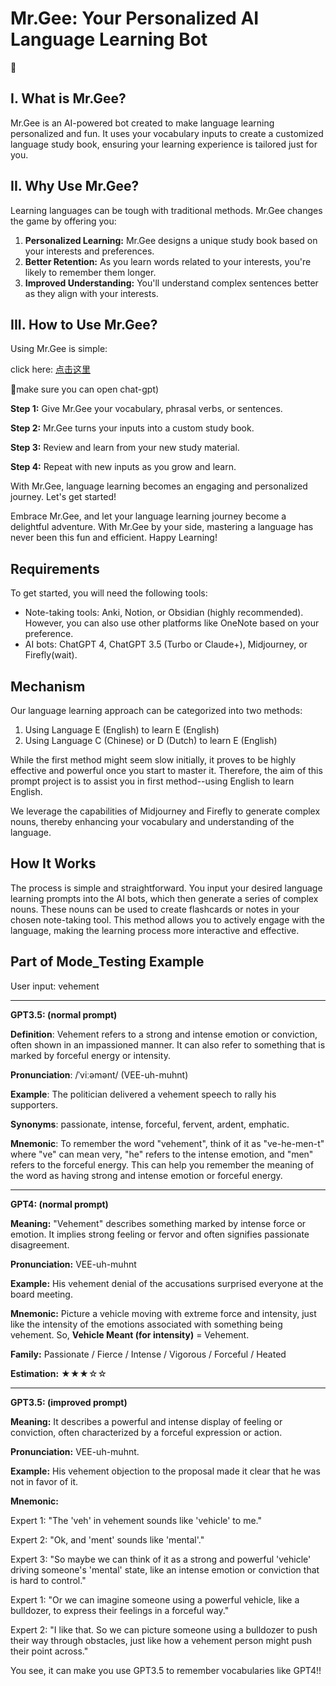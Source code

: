 # Mr.Gee: Your Personalized AI Language Learning Bot
🤵

## I. What is Mr.Gee?

Mr.Gee is an AI-powered bot created to make language learning personalized and fun. It uses your vocabulary inputs to create a customized language study book, ensuring your learning experience is tailored just for you.

## II. Why Use Mr.Gee?

Learning languages can be tough with traditional methods. Mr.Gee changes the game by offering you:

1. **Personalized Learning:** Mr.Gee designs a unique study book based on your interests and preferences.
2. **Better Retention:** As you learn words related to your interests, you're likely to remember them longer.
3. **Improved Understanding:** You'll understand complex sentences better as they align with your interests.

## III. How to Use Mr.Gee?

Using Mr.Gee is simple:

click here: [点击这里](https://chat.openai.com/share/b79788b0-bc66-45cf-b464-7def6d6f2dde)

🌹make sure you can open chat-gpt)

**Step 1:** Give Mr.Gee your vocabulary, phrasal verbs, or sentences.

**Step 2:** Mr.Gee turns your inputs into a custom study book.

**Step 3:** Review and learn from your new study material.

**Step 4:** Repeat with new inputs as you grow and learn.

With Mr.Gee, language learning becomes an engaging and personalized journey. Let's get started!

Embrace Mr.Gee, and let your language learning journey become a delightful adventure. With Mr.Gee by your side, mastering a language has never been this fun and efficient. Happy Learning!
## Requirements

To get started, you will need the following tools:

- Note-taking tools: Anki, Notion, or Obsidian (highly recommended). However, you can also use other platforms like OneNote based on your preference.
- AI bots: ChatGPT 4, ChatGPT 3.5 (Turbo or Claude+), Midjourney, or Firefly(wait).

## Mechanism

Our language learning approach can be categorized into two methods:

1. Using Language E (English) to learn E (English)
2. Using Language C (Chinese) or D (Dutch) to learn E (English)

While the first method might seem slow initially, it proves to be highly effective and powerful once you start to master it. Therefore, the aim of this prompt project is to assist you in first method--using English to learn English.

We leverage the capabilities of Midjourney and Firefly to generate complex nouns, thereby enhancing your vocabulary and understanding of the language.

## How It Works

The process is simple and straightforward. You input your desired language learning prompts into the AI bots, which then generate a series of complex nouns. These nouns can be used to create flashcards or notes in your chosen note-taking tool. This method allows you to actively engage with the language, making the learning process more interactive and effective.






## Part of Mode_Testing Example

User input: vehement

----
**GPT3.5: (normal prompt)**

**Definition**: Vehement refers to a strong and intense emotion or conviction, often shown in an impassioned manner. It can also refer to something that is marked by forceful energy or intensity.

**Pronunciation**: /ˈviːəmənt/ (VEE-uh-muhnt)

**Example**: The politician delivered a vehement speech to rally his supporters.

**Synonyms**: passionate, intense, forceful, fervent, ardent, emphatic.

**Mnemonic**: To remember the word "vehement", think of it as "ve-he-men-t" where "ve" can mean very, "he" refers to the intense emotion, and "men" refers to the forceful energy. This can help you remember the meaning of the word as having strong and intense emotion or forceful energy.

---
**GPT4: (normal prompt)**

**Meaning:** "Vehement" describes something marked by intense force or emotion. It implies strong feeling or fervor and often signifies passionate disagreement.

**Pronunciation:** VEE-uh-muhnt

**Example:** His vehement denial of the accusations surprised everyone at the board meeting.

**Mnemonic:** Picture a vehicle moving with extreme force and intensity, just like the intensity of the emotions associated with something being vehement. So, **Vehicle Meant (for intensity)** = Vehement.

**Family:** Passionate / Fierce / Intense / Vigorous / Forceful / Heated

**Estimation:** ★★★☆☆

----

**GPT3.5: (improved prompt)**

**Meaning:** It describes a powerful and intense display of feeling or conviction, often characterized by a forceful expression or action.

**Pronunciation:** VEE-uh-muhnt.

**Example:** His vehement objection to the proposal made it clear that he was not in favor of it.

**Mnemonic:**

Expert 1: "The 'veh' in vehement sounds like 'vehicle' to me."

Expert 2: "Ok, and 'ment' sounds like 'mental'."

Expert 3: "So maybe we can think of it as a strong and powerful 'vehicle' driving someone's 'mental' state, like an intense emotion or conviction that is hard to control."

Expert 1: "Or we can imagine someone using a powerful vehicle, like a bulldozer, to express their feelings in a forceful way."

Expert 2: "I like that. So we can picture someone using a bulldozer to push their way through obstacles, just like how a vehement person might push their point across."

You see, it can make you use GPT3.5 to remember vocabularies like GPT4!!
